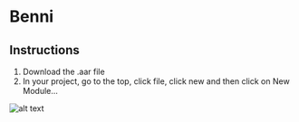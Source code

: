 # Benni

## Instructions
1. Download the .aar file
2. In your project, go to the top, click file, click new and then click on New Module...

![alt text](https://github.com/BrainRayChristensen/benni-repo/instructionImages/img1.png "instruction")

